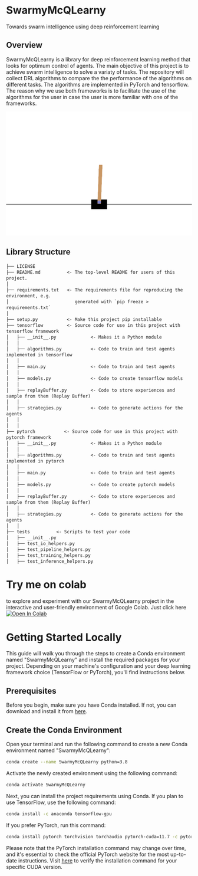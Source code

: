 ﻿# SwarmyMcQLearny
Towards swarm intelligence using deep reinforcement learning

## Overview
SwarmyMcQLearny is a library for deep reinforcement learning method that looks for optimum control of agents. The main objective of this project is to achieve swarm intelligence to solve
a variaty of tasks. The repository will collect DRL algorithms to compare the the performance of the algorithms on different tasks. 
The algorithms are implemented in PyTorch and tensorflow. 
The reason why we use both frameworks is to facilitate the use of the algorithms for the user in case
the user is more familiar with one of the frameworks.

![CartPole](https://github.com/LuisFMCuriel/SwarmyMcQLearny/blob/main/media/CartPole-v1.gif)
## Library Structure

```
├── LICENSE
├── README.md          <- The top-level README for users of this project.
│
├── requirements.txt   <- The requirements file for reproducing the environment, e.g.
│                         generated with `pip freeze > requirements.txt`
│
├── setup.py           <- Make this project pip installable
├── tensorflow         <- Source code for use in this project with tensorflow framework
│   ├── __init__.py				<- Makes it a Python module
│   │
│   ├── algorithms.py           <- Code to train and test agents implemented in tensorflow
│   │
│   ├── main.py                 <- Code to train and test agents
│   │
│   ├── models.py     	        <- Code to create tensorflow models
│   │
│   ├── replayBuffer.py         <- Code to store experiences and sample from them (Replay Buffer)
│   │
│   ├── strategies.py           <- Code to generate actions for the agents
│   │
│   │
├── pytorch           <- Source code for use in this project with pytorch framework
│   ├── __init__.py				<- Makes it a Python module
│   │
│   ├── algorithms.py           <- Code to train and test agents implemented in pytorch
│   │
│   ├── main.py                 <- Code to train and test agents
│   │
│   ├── models.py     	        <- Code to create pytorch models
│   │
│   ├── replayBuffer.py         <- Code to store experiences and sample from them (Replay Buffer)
│   │
│   ├── strategies.py           <- Code to generate actions for the agents
│   │
├── tests          <- Scripts to test your code
│   ├── __init__.py   
│   ├── test_io_helpers.py   
│   ├── test_pipeline_helpers.py
│   ├── test_training_helpers.py             
│   ├── test_inference_helpers.py             
```
# Try me on colab
to explore and experiment with our SwarmyMcQLearny project in the interactive and user-friendly environment of Google Colab. Just click here
[![Open In Colab](https://colab.research.google.com/assets/colab-badge.svg)](https://colab.research.google.com/github/LuisFMCuriel/SwarmyMcQLearny/blob/main/notebooks/SwarmyMcQLearny.ipynb)

# Getting Started Locally

This guide will walk you through the steps to create a Conda environment named "SwarmyMcQLearny" and install the required packages for your project. Depending on your machine's configuration and your deep learning framework choice (TensorFlow or PyTorch), you'll find instructions below.

## Prerequisites

Before you begin, make sure you have Conda installed. If not, you can download and install it from [here](https://conda.io/projects/conda/en/latest/user-guide/install/index.html).

## Create the Conda Environment

Open your terminal and run the following command to create a new Conda environment named "SwarmyMcQLearny":

```bash
conda create --name SwarmyMcQLearny python=3.8
```
Activate the newly created environment using the following command:

```bash
conda activate SwarmyMcQLearny
```
Next, you can install the project requirements using Conda. If you plan to use TensorFlow, use the following command:

```bash
conda install -c anaconda tensorflow-gpu
```

If you prefer PyTorch, run this command:

```bash
conda install pytorch torchvision torchaudio pytorch-cuda=11.7 -c pytorch -c nvidia
```
Please note that the PyTorch installation command may change over time, and it's essential to check the official PyTorch website for the most up-to-date instructions. Visit [here](https://pytorch.org/get-started/locally/) to verify the installation command for your specific CUDA version.

